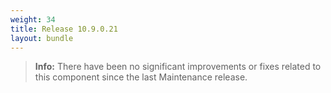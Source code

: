 ```yaml
---
weight: 34
title: Release 10.9.0.21
layout: bundle
---
```



><b>Info:</b> There have been no significant improvements or fixes related to this component since the last Maintenance release.
